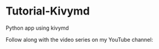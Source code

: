 # Tutorial-Kivymd
Python app using kivymd

Follow along with the video series on my YouTube channel: 
